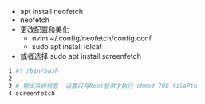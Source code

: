 * apt install neofetch
* neofetch
* 更改配置和美化
    * nvim ~/.config/neofetch/config.conf
    * sudo apt install lolcat
* 或者选择 sudo apt install screenfetch

```sh
1 #! /bin/bash
2
3 # 输出系统信息  设置只有Root登录才执行 chmod 700 filePth
4 screenfetch
```
